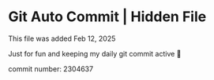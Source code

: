 # Git Auto Commit | Hidden File

This file was added Feb 12, 2025

Just for fun and keeping my daily git commit active 🤪

commit number: 2304637
